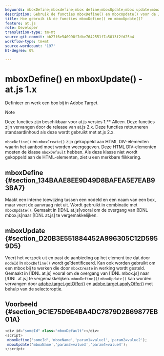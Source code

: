 ```yaml
---
keywords: mboxDefine;mboxdefine;mbox define;mboxUpdate;mbox update;mbox update;at.js;functions;function
description: Gebruik de functies mboxDefine() en mboxUpdate() voor de JavaScript-bibliotheek Adobe Target at.js om een box te definiëren of bij te werken. (om 1.js)
title: Hoe gebruik ik de functies mboxDefine() en mboxUpdate()?
feature: at.js
role: Developer
translation-type: tm+mt
source-git-commit: bb27f6e540998f7dbe7642551f7a5013f2fd25b4
workflow-type: tm+mt
source-wordcount: '197'
ht-degree: 0%

---
```



# mboxDefine() en mboxUpdate() - at.js 1.x

Definieer en werk een box bij in Adobe Target.

>[!NOTE]
>
>Deze functies zijn beschikbaar voor at.js versies 1.** Alleen. Deze functies zijn vervangen door de release van at.js 2.x. Deze functies retourneren standaardinhoud als deze wordt gebruikt met at.js 2.x.

`mboxDefine()` en  `mboxCreate()` zijn gekoppeld aan HTML DIV-elementen waarin het aanbod moet worden weergegeven. Deze HTML DIV-elementen moeten de klasse `mboxDefault` hebben. Als deze klasse niet wordt gekoppeld aan de HTML-elementen, ziet u een merkbare flikkering.

## mboxDefine {#section_134BAAE8EE9D49D8BAFEA5E7EAB93BA7}

Maakt een interne toewijzing tussen een nodeId en een naam van een box, maar voert de aanvraag niet uit. Wordt gebruikt in combinatie met `mboxUpdate()`. Gemaakt in [!DNL at.js]vooral om de overgang van [!DNL mbox.js]naar [!DNL at.js] te vergemakkelijken.

## mboxUpdate {#section_D20B3E551884452A996305C12D5959D5}

Voert het verzoek uit en past de aanbieding op het element toe dat door `nodeId` in `mboxDefine()` wordt geïdentificeerd. Kan ook worden gebruikt om een mbox bij te werken die door `mboxCreate` in werking wordt gesteld. Gemaakt in [!DNL at.js] vooral om de overgang van [!DNL mbox.js] naar [!DNL at.js] te vergemakkelijken. `mboxDefine()`/  `mboxUpdate()` kan worden vervangen door  [adobe.target.getOffer()](/help/c-implementing-target/c-implementing-target-for-client-side-web/adobe-target-getoffer.md) en  [adobe.target.applyOffer()](/help/c-implementing-target/c-implementing-target-for-client-side-web/adobe-target-applyoffer.md) met behulp van de selectoroptie.

## Voorbeeld {#section_9C1E75D9E4BA4DC7879D2B69877EB01A}

```javascript
<div id="someId" class="mboxDefault"></div> 
<script> 
 mboxDefine('someId','mboxName','param1=value1','param2=value2'); 
 mboxUpdate('mboxName','param3=value3','param4=value4'); 
</script>
```
